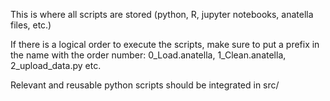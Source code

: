 This is where all scripts are stored (python, R, jupyter notebooks, anatella files, etc.)

If there is a logical order to execute the scripts, 
make sure to put a prefix in the name with the order number: 
0_Load.anatella, 1_Clean.anatella, 2_upload_data.py etc.

Relevant and reusable python scripts should be integrated in src/